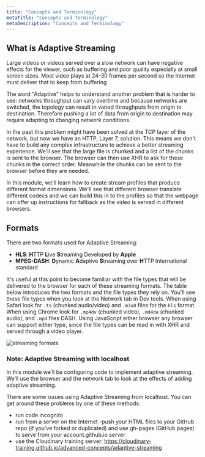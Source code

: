```yaml
---
title: "Concepts and Terminology"
metaTitle: "Concepts and Terminology"
metaDescription: "Concepts and Terminology"
---
```


## What is Adaptive Streaming

Large videos or videos served over a slow network can have negative effects for the viewer, such as buffering and poor quality especially at small screen sizes. Most video plays at 24-30 frames per second so the Internet must deliver that to keep from buffering

The word "Adaptive" helps to understand another problem that is harder to see: networks throughput can vary overtime and because networks are switched, the topology can result in varied throughputs from origin to destination.  Therefore pushing a lot of data from origin to destination may require adapting to changing network conditions.

In the past this problem might have been solved at the TCP layer of the network, but now we have an HTTP, Layer 7, solution.  This means we don't have to build any complex infrastructure to achieve a better streaming experience.  We'll see that the large file is chunked and a list of the chunks is sent to the browser.  The browser can then use XHR to ask for these chunks in the correct order.  Meanwhile the chunks can be sent to the browser before they are needed.

In this module, we'll learn how to create stream profiles that produce different format dimensions.  We'll see that different browser translate different codecs and we can build this in to the profiles so that the webpage can offer up instructions for fallback as the video is served in different browsers.

## Formats

There are two formats used for Adaptive Streaming:

- **HLS**: **H**TTP **L**ive **S**treaming Developed by **Apple**
- **MPEG-DASH**: **D**ynamic **A**daptive **S**treaming over **H**TTP International standard

It's useful at this point to become familiar with the file types that will be delivered to the browser for each of these streaming formats.  The table below introduces the two formats and the file types they rely on.  You'll see these file types when you look at the Network tab in Dev tools.  When using Safari look for `.ts` (chunked audio/video) and `.m3u8` files for the `hls` format.  When using Chrome look for `.mp4dv` (chunked video), `.md4da` (chunked audio), and `.mpd` files DASH.  Using JavaScript either browser any browser can support either type, since the file types can be read in with XHR and served through a video player.

![streaming formats](https://res.cloudinary.com/cloudinary-training/image/upload/v1590767588/book/as-streaming-formats.png)

### Note: Adaptive Streaming with localhost

In this module we’ll be configuring code to implement adaptive streaming. We’ll use the browser and the network tab to look at the effects of adding adaptive streaming. 

There are some issues using Adaptive Streaming from localhost.  You can get around these problems by one of these methods:
- run code incognito
- run from a server on the Internet
  -push your HTML files to your GitHub repo (if you’ve forked or duplicated) and use gh-pages (GitHub pages) to serve from your account.github.io server
- use the Cloudinary training server: https://cloudinary-training.github.io/advanced-concepts/adaptive-streaming




